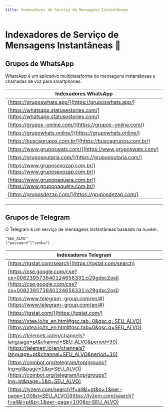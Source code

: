 ```yaml
---
title: Indexadores de Serviço de Mensagens Instantâneas
---
```

# Indexadores de Serviço de Mensagens Instantâneas 💬
## Grupos de WhatsApp
WhatsApp é um aplicativo multiplataforma de mensagens instantâneas e chamadas de voz para smartphones.

|Indexadores WhatsApp|
|--|
|[https://gruposwhats.app/](https://gruposwhats.app/)|
|[https://whatsapp.statusestories.com/](https://whatsapp.statusestories.com/)|
|[https://grupos-online.com/](https://grupos-online.com/)|
|[https://grupowhats.online/](https://grupowhats.online/)|
|[https://buscagrupos.com.br/](https://buscagrupos.com.br/)|
|[https://www.gruposwats.com/](https://www.gruposwats.com/)|
|[https://gruposputaria.com/](https://gruposputaria.com/)|
|[https://www.gruposexozap.com.br/](https://www.gruposexozap.com.br/)|
|[https://www.grupopaquera.com.br/](https://www.grupopaquera.com.br/)|
|[https://gruposdezap.com/](https://gruposdezap.com/)|

---
## Grupos de Telegram
O Telegram é um serviço de mensagens instantâneas baseado na nuvem.

```
"SEU_ALVO"
("password"|"senha")
```

|Indexadores Telegram|
|--|
|[https://tgstat.com/search](https://tgstat.com/search)|
|[https://cse.google.com/cse?cx=008239573640124656331:o29gdxc2osj](https://cse.google.com/cse?cx=008239573640124656331:o29gdxc2osj)|
|[https://www.telegram-group.com/en/#](https://www.telegram-group.com/en/#)|
|[https://tgstat.com/](https://tgstat.com/)|
|[https://xtea.io/ts_en.html#gsc.tab=0&gsc.q=SEU_ALVO](https://xtea.io/ts_en.html#gsc.tab=0&gsc.q=SEU_ALVO)|
|[https://telemetr.io/en/channels?language=pt&channel=SEU_ALVO&period=30](https://telemetr.io/en/channels?language=pt&channel=SEU_ALVO&period=30)|
|[https://combot.org/telegram/top/groups?lng=pt&page=1&q=SEU_ALVO](https://combot.org/telegram/top/groups?lng=pt&page=1&q=SEU_ALVO)|
|[https://lyzem.com/search?f=all&l=pt&p=1&per-page=100&q=SEU_ALVO](https://lyzem.com/search?f=all&l=pt&p=1&per-page=100&q=SEU_ALVO)|